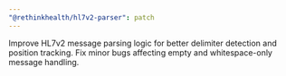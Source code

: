 ```yaml
---
"@rethinkhealth/hl7v2-parser": patch
---
```


Improve HL7v2 message parsing logic for better delimiter detection and position tracking. Fix minor bugs affecting empty and whitespace-only message handling.
